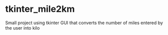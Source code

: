 # tkinter_mile2km
Small project using tkinter GUI that converts the number of miles entered by the user into kilo

